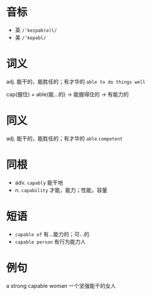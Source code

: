 # 音标

- 英 `/'keɪpəb(ə)l/`
- 美 `/'kepəbl/`

# 词义

adj. 能干的，能胜任的；有才华的
`able to do things well`



cap(握住) + able(能…的) → 能握得住的 → 有能力的

# 同义

adj. 能干的，能胜任的；有才华的
`able` `competent`

# 同根

- adv. `capably` 能干地
- n. `capability` 才能，能力；性能，容量

# 短语

- `capable of` 有…能力的；可…的
- `capable person` 有行为能力人

# 例句

a strong capable woman
一个坚强能干的女人



